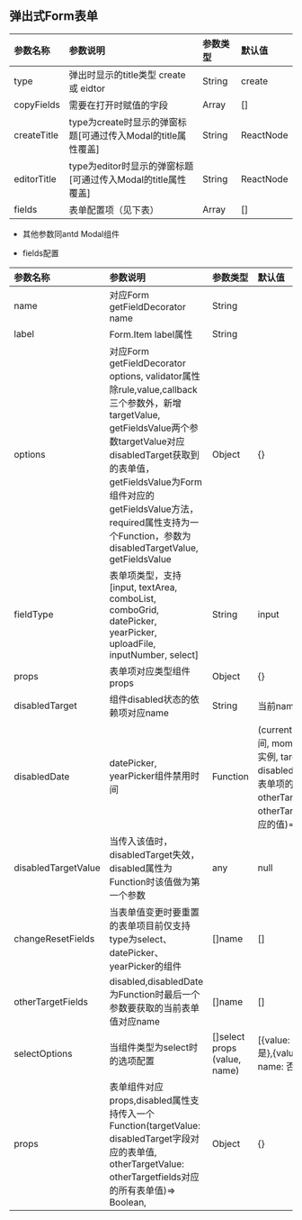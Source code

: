 ## 弹出式Form表单
|参数名称|参数说明|参数类型|默认值|
|:-----|:-----|:-----|:-----|
|type| 弹出时显示的title类型 create 或 eidtor | String | create|
|copyFields|需要在打开时赋值的字段|Array| []|
|createTitle| type为create时显示的弹窗标题[可通过传入Modal的title属性覆盖]|String|ReactNode| 新增数据|
|editorTitle| type为editor时显示的弹窗标题[可通过传入Modal的title属性覆盖]|String|ReactNode| 新增数据|
|fields|表单配置项（见下表）|Array|[]|
- 其他参数同antd Modal组件

- fields配置

|参数名称|参数说明|参数类型|默认值|
|:-----|:-----|:-----|:-----|
|name|对应Form getFieldDecorator name| String | |
|label| Form.Item label属性 |String| |
|options|对应Form getFieldDecorator options, validator属性除rule,value,callback三个参数外，新增targetValue, getFieldsValue两个参数targetValue对应disabledTarget获取到的表单值，getFieldsValue为Form组件对应的getFieldsValue方法，required属性支持为一个Function，参数为disabledTargetValue, getFieldsValue|Object|{}|
|fieldType|表单项类型，支持[input, textArea, comboList, comboGrid, datePicker, yearPicker, uploadFile, inputNumber, select]|String| input|
|props|表单项对应类型组件props|Object|{}|
|disabledTarget| 组件disabled状态的依赖项对应name|String|当前name| 
|disabledDate|datePicker, yearPicker组件禁用时间|Function|(currentDate:当前时间, moment:moment实例, targetValue: disabledTarget对应表单项的值, otherTargetValue[]：otherTargetFields对应的值)=> null|
|disabledTargetValue|当传入该值时，disabledTarget失效，disabled属性为Function时该值做为第一个参数|any| null|
|changeResetFields|当表单值变更时要重置的表单项目前仅支持type为select、datePicker、yearPicker的组件|[]name| []|
|otherTargetFields|disabled,disabledDate为Function时最后一个参数要获取的当前表单值对应name|[]name| []|
|selectOptions| 当组件类型为select时的选项配置|[]select props (value, name) | [{value: true, name: 是},{value: false, name: 否}]|
|props|表单组件对应props,disabled属性支持传入一个Function(targetValue: disabledTarget字段对应的表单值, otherTargetValue: otherTargetfields对应的所有表单值)=> Boolean, |Object|{}|




